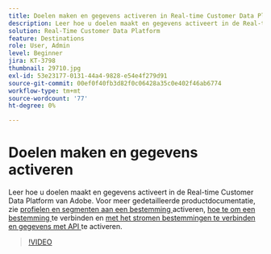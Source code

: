 ```yaml
---
title: Doelen maken en gegevens activeren in Real-time Customer Data Platform (RTCDP) van Adobe
description: Leer hoe u doelen maakt en gegevens activeert in de Real-time Customer Data Platform van Adobe
solution: Real-Time Customer Data Platform
feature: Destinations
role: User, Admin
level: Beginner
jira: KT-3798
thumbnail: 29710.jpg
exl-id: 53e23177-0131-44a4-9828-e54e4f279d91
source-git-commit: 00ef0f40fb3d82f0c06428a35c0e402f46ab6774
workflow-type: tm+mt
source-wordcount: '77'
ht-degree: 0%

---
```


# Doelen maken en gegevens activeren

Leer hoe u doelen maakt en gegevens activeert in de Real-time Customer Data Platform van Adobe. Voor meer gedetailleerde productdocumentatie, zie [ profielen en segmenten aan een bestemming ](https://experienceleague.adobe.com/docs/experience-platform/rtcdp/destinations/dest-tutorials/activate-destinations.html) activeren, [ hoe te om een bestemming ](https://experienceleague.adobe.com/docs/experience-platform/rtcdp/destinations/dest-tutorials/connect-destination.html) te verbinden en [ met het stromen bestemmingen te verbinden en gegevens met API ](https://experienceleague.adobe.com/docs/experience-platform/rtcdp/destinations/api-tutorials/streaming-destinations-api-tutorial.html) te activeren.

>[!VIDEO](https://video.tv.adobe.com/v/29710?learn=on)

